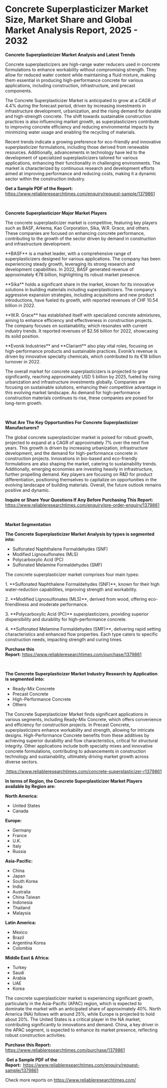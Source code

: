 <p><h1>Concrete Superplasticizer Market Size, Market Share and Global Market Analysis Report, 2025 - 2032</h1></p><p><strong>Concrete Superplasticizer Market Analysis and Latest Trends</strong></p>
<p><p>Concrete superplasticizers are high-range water reducers used in concrete formulations to enhance workability without compromising strength. They allow for reduced water content while maintaining a fluid mixture, making them essential in producing high-performance concrete for various applications, including construction, infrastructure, and precast components.</p><p>The Concrete Superplasticizer Market is anticipated to grow at a CAGR of 4.4% during the forecast period, driven by increasing investments in infrastructure development, urbanization, and the rising demand for durable and high-strength concrete. The shift towards sustainable construction practices is also influencing market growth, as superplasticizers contribute to improving concrete efficiency and reducing environmental impacts by minimizing water usage and enabling the recycling of materials.</p><p>Recent trends indicate a growing preference for eco-friendly and innovative superplasticizer formulations, including those derived from renewable resources. Additionally, advancements in technology have led to the development of specialized superplasticizers tailored for various applications, enhancing their functionality in challenging environments. The market is characterized by continuous research and development efforts aimed at improving performance and reducing costs, making it a dynamic sector within the construction industry.</p></p>
<p><strong>Get a Sample PDF of the Report:&nbsp;</strong> <a href="https://www.reliableresearchtimes.com/enquiry/request-sample/1379861?utm_campaign=2116&utm_medium=2&utm_source=Github&utm_content=ia&utm_term=01022025&utm_id=concrete-superplasticizer">https://www.reliableresearchtimes.com/enquiry/request-sample/1379861</a></p>
<p>&nbsp;</p>
<p><strong>Concrete Superplasticizer Major Market Players</strong></p>
<p><p>The concrete superplasticizer market is competitive, featuring key players such as BASF, Arkema, Kao Corporation, Sika, W.R. Grace, and others. These companies are focused on enhancing concrete performance, contributing to the growth of the sector driven by demand in construction and infrastructure development.</p><p>**BASF** is a market leader, with a comprehensive range of superplasticizers designed for various applications. The company has been experiencing steady growth, leveraging its strong research and development capabilities. In 2022, BASF generated revenue of approximately €78 billion, highlighting its robust market presence.</p><p>**Sika** holds a significant share in the market, known for its innovative solutions in building materials including superplasticizers. The company's aggressive expansion strategies, including acquisitions and new product introductions, have fueled its growth, with reported revenues of CHF 10.54 billion in 2022.</p><p>**W.R. Grace** has established itself with specialized concrete admixtures, aiming to enhance efficiency and effectiveness in construction projects. The company focuses on sustainability, which resonates with current industry trends. It reported revenues of $2.56 billion for 2022, showcasing its solid position.</p><p>**Evonik Industries** and **Clariant** also play vital roles, focusing on high-performance products and sustainable practices. Evonik’s revenue is driven by innovative specialty chemicals, which contributed to its €18 billion turnover in 2022.</p><p>The overall market for concrete superplasticizers is projected to grow significantly, reaching approximately USD 5 billion by 2025, fueled by rising urbanization and infrastructure investments globally. Companies are focusing on sustainable solutions, enhancing their competitive advantage in this evolving market landscape. As demand for high-performance construction materials continues to rise, these companies are poised for long-term growth.</p></p>
<p>&nbsp;</p>
<p><strong>What Are The Key Opportunities For Concrete Superplasticizer Manufacturers?</strong></p>
<p><p>The global concrete superplasticizer market is poised for robust growth, projected to expand at a CAGR of approximately 7% over the next five years. This growth is driven by increasing urbanization, infrastructure development, and the demand for high-performance concrete in construction projects. Innovations in bio-based and eco-friendly formulations are also shaping the market, catering to sustainability trends. Additionally, emerging economies are investing heavily in infrastructure, further propelling demand. Key players are focusing on R&D for product differentiation, positioning themselves to capitalize on opportunities in the evolving landscape of building materials. Overall, the future outlook remains positive and dynamic.</p></p>
<p><strong>Inquire or Share Your Questions If Any Before Purchasing This Report:</strong> <a href="https://www.reliableresearchtimes.com/enquiry/pre-order-enquiry/1379861?utm_campaign=2116&utm_medium=2&utm_source=Github&utm_content=ia&utm_term=01022025&utm_id=concrete-superplasticizer">https://www.reliableresearchtimes.com/enquiry/pre-order-enquiry/1379861</a></p>
<p>&nbsp;</p>
<p><strong>Market Segmentation</strong></p>
<p><strong>The Concrete Superplasticizer Market Analysis by types is segmented into:</strong></p>
<p><ul><li>Sulfonated Naphthalene Formaldehydes (SNF)</li><li>Modified Lignosulfonates (MLS)</li><li>Polycarboxylic Acid (PC)</li><li>Sulfonated Melamine Formaldehydes (SMF)</li></ul></p>
<p><p>The concrete superplasticizer market comprises four main types: </p><p>1. **Sulfonated Naphthalene Formaldehydes (SNF)**, known for their high water-reduction capabilities, improving strength and workability.</p><p>2. **Modified Lignosulfonates (MLS)**, derived from wood, offering eco-friendliness and moderate performance.</p><p>3. **Polycarboxylic Acid (PC)** superplasticizers, providing superior dispersibility and durability for high-performance concrete.</p><p>4. **Sulfonated Melamine Formaldehydes (SMF)**, delivering rapid setting characteristics and enhanced flow properties. Each type caters to specific construction needs, impacting strength and curing times.</p></p>
<p><strong>Purchase this Report:&nbsp;</strong><a href="https://www.reliableresearchtimes.com/purchase/1379861?utm_campaign=2116&utm_medium=2&utm_source=Github&utm_content=ia&utm_term=01022025&utm_id=concrete-superplasticizer">https://www.reliableresearchtimes.com/purchase/1379861</a></p>
<p>&nbsp;</p>
<p><strong>The Concrete Superplasticizer Market Industry Research by Application is segmented into:</strong></p>
<p><ul><li>Ready-Mix Concrete</li><li>Precast Concrete</li><li>High-Performance Concrete</li><li>Others</li></ul></p>
<p><p>The Concrete Superplasticizer Market finds significant applications in various segments, including Ready-Mix Concrete, which offers convenience and efficiency for construction projects. In Precast Concrete, superplasticizers enhance workability and strength, allowing for intricate designs. High-Performance Concrete benefits from these additives by achieving superior durability and flow characteristics, critical for structural integrity. Other applications include both specialty mixes and innovative concrete formulations, contributing to advancements in construction technology and sustainability, ultimately driving market growth across diverse sectors.</p></p>
<p><a href="https://www.reliableresearchtimes.com/concrete-superplasticizer-r1379861?utm_campaign=2116&utm_medium=2&utm_source=Github&utm_content=ia&utm_term=01022025&utm_id=concrete-superplasticizer">&nbsp;https://www.reliableresearchtimes.com/concrete-superplasticizer-r1379861</a></p>
<p><strong>In terms of Region, the Concrete Superplasticizer Market Players available by Region are:</strong></p>
<p>
    <p> <strong> North America: </strong>
        <ul>
            <li>United States</li>
            <li>Canada</li>
        </ul>
        </p> 
    <p> <strong> Europe: </strong>
        <ul>
            <li>Germany</li>
            <li>France</li>
            <li>U.K.</li>
            <li>Italy</li>
            <li>Russia</li>
        </ul>
        </p> 
    <p> <strong> Asia-Pacific: </strong>
        <ul>
            <li>China</li>
            <li>Japan</li>
            <li>South Korea</li>
            <li>India</li>
            <li>Australia</li>
            <li>China Taiwan</li>
            <li>Indonesia</li>
            <li>Thailand</li>
            <li>Malaysia</li>
        </ul>
        </p> 
    <p> <strong> Latin America: </strong>
        <ul>
            <li>Mexico</li>
            <li>Brazil</li>
            <li>Argentina Korea</li>
            <li>Colombia</li>
        </ul>
        </p> 
    <p> <strong> Middle East & Africa: </strong>
        <ul>
            <li>Turkey</li>
            <li>Saudi</li>
            <li>Arabia</li>
            <li>UAE</li>
            <li>Korea</li>
        </ul>
    </p>
    </p>
<p><p>The concrete superplasticizer market is experiencing significant growth, particularly in the Asia-Pacific (APAC) region, which is expected to dominate the market with an anticipated share of approximately 40%. North America (NA) follows with around 25%, while Europe is projected to hold about 20%. The United States is a critical player in the NA market, contributing significantly to innovations and demand. China, a key driver in the APAC segment, is expected to enhance its market presence, reflecting robust construction activities.</p></p>
<p><strong>Purchase this Report: </strong><a href="https://www.reliableresearchtimes.com/purchase/1379861?utm_campaign=2116&utm_medium=2&utm_source=Github&utm_content=ia&utm_term=01022025&utm_id=concrete-superplasticizer">https://www.reliableresearchtimes.com/purchase/1379861</a></p>
<p>&nbsp;<strong>Get a Sample PDF of the Report:&nbsp;&nbsp;</strong><a href="https://www.reliableresearchtimes.com/enquiry/request-sample/1379861?utm_campaign=2116&utm_medium=2&utm_source=Github&utm_content=ia&utm_term=01022025&utm_id=concrete-superplasticizer">https://www.reliableresearchtimes.com/enquiry/request-sample/1379861</a></p>
<p><strong></strong></p>
<p>Check more reports on <a href="https://www.reliableresearchtimes.com/?utm_campaign=2116&utm_medium=2&utm_source=Github&utm_content=ia&utm_term=01022025&utm_id=concrete-superplasticizer">https://www.reliableresearchtimes.com/</a></p>